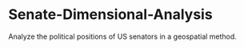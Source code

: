 # Senate-Dimensional-Analysis
Analyze the political positions of US senators in a geospatial method.

